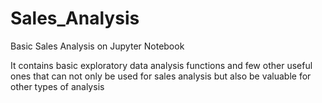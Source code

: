 # Sales_Analysis
 Basic Sales Analysis on Jupyter Notebook

It contains basic exploratory data analysis functions and few other useful ones that can not only be used for sales analysis but also be valuable for other types of analysis